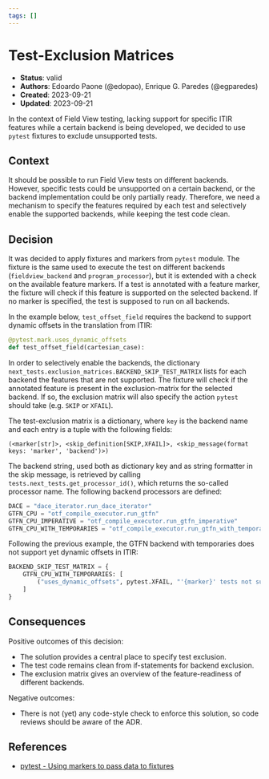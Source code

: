 ```yaml
---
tags: []
---
```


# Test-Exclusion Matrices

- **Status**: valid
- **Authors**: Edoardo Paone (@edopao), Enrique G. Paredes (@egparedes)
- **Created**: 2023-09-21
- **Updated**: 2023-09-21

In the context of Field View testing, lacking support for specific ITIR features while a certain backend
is being developed, we decided to use `pytest` fixtures to exclude unsupported tests.

## Context

It should be possible to run Field View tests on different backends. However, specific tests could be unsupported
on a certain backend, or the backend implementation could be only partially ready.
Therefore, we need a mechanism to specify the features required by each test and selectively enable
the supported backends, while keeping the test code clean.

## Decision

It was decided to apply fixtures and markers from `pytest` module. The fixture is the same used to execute the test
on different backends (`fieldview_backend` and `program_processor`), but it is extended with a check on the available feature markers.
If a test is annotated with a feature marker, the fixture will check if this feature is supported on the selected backend.
If no marker is specified, the test is supposed to run on all backends.

In the example below, `test_offset_field` requires the backend to support dynamic offsets in the translation from ITIR:

```python
@pytest.mark.uses_dynamic_offsets
def test_offset_field(cartesian_case):
```

In order to selectively enable the backends, the dictionary `next_tests.exclusion_matrices.BACKEND_SKIP_TEST_MATRIX`
lists for each backend the features that are not supported.
The fixture will check if the annotated feature is present in the exclusion-matrix for the selected backend.
If so, the exclusion matrix will also specify the action `pytest` should take (e.g. `SKIP` or `XFAIL`).

The test-exclusion matrix is a dictionary, where `key` is the backend name and each entry is a tuple with the following fields:

`(<marker[str]>, <skip_definition[SKIP,XFAIL]>, <skip_message(format keys: 'marker', 'backend')>)`

The backend string, used both as dictionary key and as string formatter in the skip message, is retrieved
by calling `tests.next_tests.get_processor_id()`, which returns the so-called processor name.
The following backend processors are defined:

```python
DACE = "dace_iterator.run_dace_iterator"
GTFN_CPU = "otf_compile_executor.run_gtfn"
GTFN_CPU_IMPERATIVE = "otf_compile_executor.run_gtfn_imperative"
GTFN_CPU_WITH_TEMPORARIES = "otf_compile_executor.run_gtfn_with_temporaries"
```

Following the previous example, the GTFN backend with temporaries does not support yet dynamic offsets in ITIR:

```python
BACKEND_SKIP_TEST_MATRIX = {
    GTFN_CPU_WITH_TEMPORARIES: [
        ("uses_dynamic_offsets", pytest.XFAIL, "'{marker}' tests not supported by '{backend}' backend"),
    ]
}
```

## Consequences

Positive outcomes of this decision:

- The solution provides a central place to specify test exclusion.
- The test code remains clean from if-statements for backend exclusion.
- The exclusion matrix gives an overview of the feature-readiness of different backends.

Negative outcomes:

- There is not (yet) any code-style check to enforce this solution, so code reviews should be aware of the ADR.

## References <!-- optional -->

- [pytest - Using markers to pass data to fixtures](https://docs.pytest.org/en/6.2.x/fixture.html#using-markers-to-pass-data-to-fixtures)
